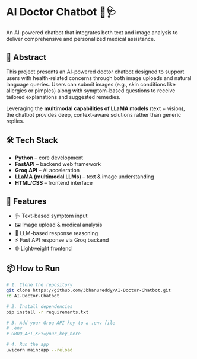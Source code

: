 # AI Doctor Chatbot 🤖🩺

An AI-powered chatbot that integrates both text and image analysis to deliver comprehensive and personalized medical assistance.

## 🧠 Abstract

This project presents an AI-powered doctor chatbot designed to support users with health-related concerns through both image uploads and natural language queries. Users can submit images (e.g., skin conditions like allergies or pimples) along with symptom-based questions to receive tailored explanations and suggested remedies.

Leveraging the **multimodal capabilities of LLaMA models** (text + vision), the chatbot provides deep, context-aware solutions rather than generic replies.

## 🛠️ Tech Stack

- **Python** – core development
- **FastAPI** – backend web framework
- **Groq API** – AI acceleration
- **LLaMA (multimodal LLMs)** – text & image understanding
- **HTML/CSS** – frontend interface

## 🚀 Features

- 🩺 Text-based symptom input
- 🖼️ Image upload & medical analysis
- 🧠 LLM-based response reasoning
- ⚡ Fast API response via Groq backend
- 🌐 Lightweight frontend

## 📦 How to Run

```bash
# 1. Clone the repository
git clone https://github.com/3bhanureddy/AI-Doctor-Chatbot.git
cd AI-Doctor-Chatbot

# 2. Install dependencies
pip install -r requirements.txt

# 3. Add your Groq API key to a .env file
# .env
# GROQ_API_KEY=your_key_here

# 4. Run the app
uvicorn main:app --reload

